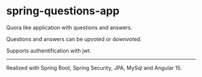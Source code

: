 # spring-questions-app

Quora like application with questions and answers.

Questions and answers can be upvoted or downvoted.

Supports authentification with jwt.



-----------

Realized with Spring Boot, Spring Security, JPA, MySql and Angular 15.
